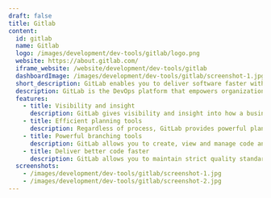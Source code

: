 ```yaml
---
draft: false
title: Gitlab
content:
  id: gitlab
  name: Gitlab
  logo: /images/development/dev-tools/gitlab/logo.png
  website: https://about.gitlab.com/
  iframe_website: /website/development/dev-tools/gitlab
  dashboardImage: /images/development/dev-tools/gitlab/screenshot-1.jpg
  short_description: GitLab enables you to deliver software faster with better security and collaboration in a single platform.
  description: GitLab is the DevOps platform that empowers organizations to maximize the overall return on software development by delivering software faster and efficiently, while strengthening security and compliance. With GitLab, every team in an organization can collaboratively plan, build, secure and deploy software to drive business outcomes faster, with transparency, consistency and traceability.
  features:
    - title: Visibility and insight
      description: GitLab gives visibility and insight into how a business is performing. It helps teams manage and optimize their software delivery lifecycle with metrics and value-stream insight in order to streamline and increase their delivery velocity. Teams can organize, plan, align and track project work to ensure teams are working on the right things at the right time.
    - title: Efficient planning tools
      description: Regardless of process, GitLab provides powerful planning tools to keep everyone synchronized. It enables portfolio planning and management through epics, groups (programs) and milestones to organize and track progress. Its simple, flexible approach to planning meets the needs of both small teams and large enterprises.
    - title: Powerful branching tools
      description: GitLab allows you to create, view and manage code and project data through powerful branching tools. It helps teams design, develop and securely manage code and project data from a single distributed version control system, enabling rapid iteration and delivery of business value. GitLab repositories provide a scalable, single source of truth for collaborating on projects and code which enables teams to be productive without disrupting their workflows.
    - title: Deliver better code faster
      description: GitLab allows you to maintain strict quality standards for production code with automatic testing and reporting. It helps delivery teams fully embrace continuous integration to automate the builds, integration and verification of their code. Its industry-leading CI capabilities enable automated testing, Static Analysis Security Testing, Dynamic Analysis Security testing and code quality analysis to provide fast feedback to developers and testers about the quality of their code. With pipelines that enable concurrent testing and parallel execution, teams can deliver better code faster.
  screenshots:
    - /images/development/dev-tools/gitlab/screenshot-1.jpg
    - /images/development/dev-tools/gitlab/screenshot-2.jpg
---
```

